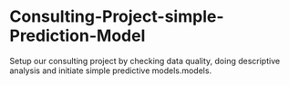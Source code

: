 # Consulting-Project-simple-Prediction-Model
Setup our consulting project by checking data quality, doing descriptive analysis and initiate simple predictive models.models.
